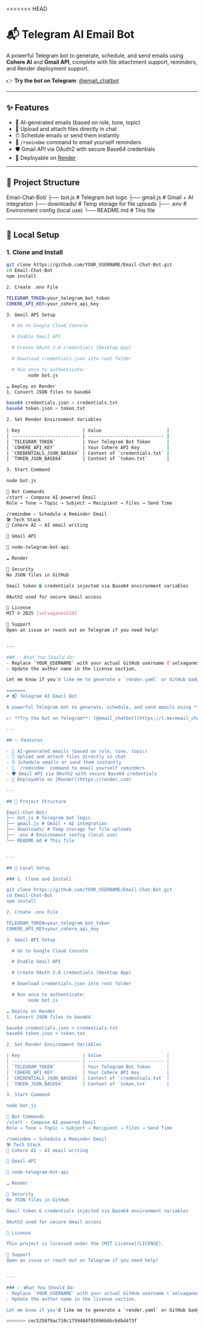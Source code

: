 <<<<<<< HEAD
# 📬 Telegram AI Email Bot

A powerful Telegram bot to generate, schedule, and send emails using **Cohere AI** and **Gmail API**, complete with file attachment support, reminders, and Render deployment support.

👉 **Try the bot on Telegram**: [@email_chatbot](https://t.me/email_chatbot)

---

## ✨ Features

- 🤖 AI-generated emails (based on role, tone, topic)
- 📎 Upload and attach files directly in chat
- ⏰ Schedule emails or send them instantly
- 🔔 `/remindme` command to email yourself reminders
- 🛡 Gmail API via OAuth2 with secure Base64 credentials
- 🚀 Deployable on [Render](https://render.com)

---

## 📁 Project Structure

Email-Chat-Bot/
├── bot.js # Telegram bot logic
├── gmail.js # Gmail + AI integration
├── downloads/ # Temp storage for file uploads
├── .env # Environment config (local use)
└── README.md # This file


---

## 🧪 Local Setup

### 1. Clone and Install
```bash
git clone https://github.com/YOUR_USERNAME/Email-Chat-Bot.git
cd Email-Chat-Bot
npm install

2. Create .env File

TELEGRAM_TOKEN=your_telegram_bot_token
COHERE_API_KEY=your_cohere_api_key

3. Gmail API Setup

  # Go to Google Cloud Console

  # Enable Gmail API

  # Create OAuth 2.0 credentials (Desktop App)

  # Download credentials.json into root folder

  # Run once to authenticate:
        node bot.js

☁️ Deploy on Render
1. Convert JSON files to base64

base64 credentials.json > credentials.txt
base64 token.json > token.txt

2. Set Render Environment Variables

| Key                       | Value                        |
| ------------------------- | ---------------------------- |
| `TELEGRAM_TOKEN`          | Your Telegram Bot Token      |
| `COHERE_API_KEY`          | Your Cohere API Key          |
| `CREDENTIALS_JSON_BASE64` | Content of `credentials.txt` |
| `TOKEN_JSON_BASE64`       | Content of `token.txt`       |

3. Start Command

node bot.js

📌 Bot Commands
/start – Compose AI-powered Email
Role → Tone → Topic → Subject → Recipient → Files → Send Time

/remindme – Schedule a Reminder Email
🛠 Tech Stack
🧠 Cohere AI – AI email writing

📧 Gmail API

🤖 node-telegram-bot-api

☁️ Render

🔐 Security
No JSON files in GitHub

Gmail token & credentials injected via Base64 environment variables

OAuth2 used for secure Gmail access

📄 License
MIT © 2025 [selvaganesh19]

🙋 Support
Open an issue or reach out on Telegram if you need help!


---

### ✅ What You Should Do:
- Replace `YOUR_USERNAME` with your actual GitHub username (`selvaganesh19`).
- Update the author name in the license section.

Let me know if you'd like me to generate a `render.yaml` or GitHub badges for your project.

=======
# 📬 Telegram AI Email Bot

A powerful Telegram bot to generate, schedule, and send emails using **Cohere AI** and **Gmail API**, complete with file attachment support, reminders, and Render deployment support.

👉 **Try the bot on Telegram**: [@email_chatbot](https://t.me/email_chatbot)

---

## ✨ Features

- 🤖 AI-generated emails (based on role, tone, topic)
- 📎 Upload and attach files directly in chat
- ⏰ Schedule emails or send them instantly
- 🔔 `/remindme` command to email yourself reminders
- 🛡 Gmail API via OAuth2 with secure Base64 credentials
- 🚀 Deployable on [Render](https://render.com)

---

## 📁 Project Structure

Email-Chat-Bot/
├── bot.js # Telegram bot logic
├── gmail.js # Gmail + AI integration
├── downloads/ # Temp storage for file uploads
├── .env # Environment config (local use)
└── README.md # This file


---

## 🧪 Local Setup

### 1. Clone and Install

git clone https://github.com/YOUR_USERNAME/Email-Chat-Bot.git
cd Email-Chat-Bot
npm install

2. Create .env File

TELEGRAM_TOKEN=your_telegram_bot_token
COHERE_API_KEY=your_cohere_api_key

3. Gmail API Setup

  # Go to Google Cloud Console

  # Enable Gmail API

  # Create OAuth 2.0 credentials (Desktop App)

  # Download credentials.json into root folder

  # Run once to authenticate:
        node bot.js

☁️ Deploy on Render
1. Convert JSON files to base64

base64 credentials.json > credentials.txt
base64 token.json > token.txt

2. Set Render Environment Variables

| Key                       | Value                        |
| ------------------------- | ---------------------------- |
| `TELEGRAM_TOKEN`          | Your Telegram Bot Token      |
| `COHERE_API_KEY`          | Your Cohere API Key          |
| `CREDENTIALS_JSON_BASE64` | Content of `credentials.txt` |
| `TOKEN_JSON_BASE64`       | Content of `token.txt`       |

3. Start Command

node bot.js

📌 Bot Commands
/start – Compose AI-powered Email
Role → Tone → Topic → Subject → Recipient → Files → Send Time

/remindme – Schedule a Reminder Email
🛠 Tech Stack
🧠 Cohere AI – AI email writing

📧 Gmail API

🤖 node-telegram-bot-api

☁️ Render

🔐 Security
No JSON files in GitHub

Gmail token & credentials injected via Base64 environment variables

OAuth2 used for secure Gmail access

📄 License

This project is licensed under the [MIT License](LICENSE).

🙋 Support
Open an issue or reach out on Telegram if you need help!


---

### ✅ What You Should Do:
- Replace `YOUR_USERNAME` with your actual GitHub username (`selvaganesh19`).
- Update the author name in the license section.

Let me know if you'd like me to generate a `render.yaml` or GitHub badges for your project.

>>>>>>> cec5258f9ac710c175948df92096b6bc6dbd473f
